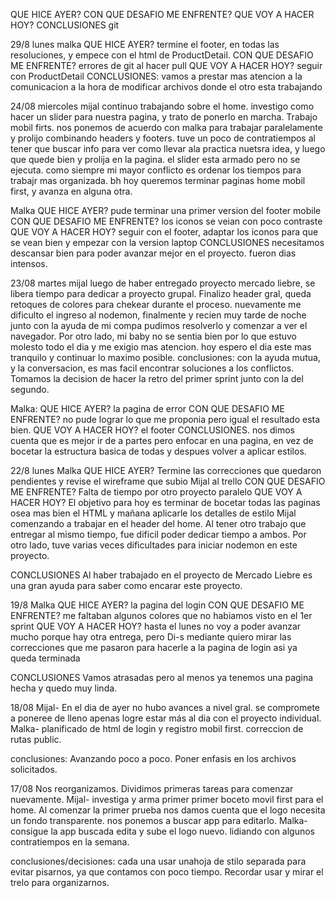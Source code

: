  QUE HICE AYER?
 CON QUE DESAFIO ME ENFRENTE?
 QUE VOY A HACER HOY?
 CONCLUSIONES
git 

29/8 lunes
malka
 QUE HICE AYER? termine el footer, en todas las resoluciones, y empece con el html de ProductDetail.
 CON QUE DESAFIO ME ENFRENTE? errores de git al hacer pull
 QUE VOY A HACER HOY? seguir con ProductDetail
 CONCLUSIONES: vamos a prestar mas atencion a la comunicacion a la hora de modificar archivos donde el otro esta trabajando

 
24/08 miercoles
mijal
continuo trabajando sobre el home. investigo como hacer un slider para nuestra pagina, y trato de ponerlo en marcha. Trabajo mobil firts.
nos ponemos de acuerdo con malka para trabajar paralelamente y prolijo combinando headers y footers.
tuve un poco de contratiempos al tener que buscar info para ver como llevar ala practica  nuetsra idea, y luego que quede bien y prolija en la pagina.
el slider esta armado pero no se ejecuta.
 como siempre mi mayor conflicto es ordenar los tiempos para trabajr mas organizada.
bh hoy queremos terminar paginas home mobil first, y avanza en alguna otra.

Malka
 QUE HICE AYER? pude terminar una primer version del footer mobile
 CON QUE DESAFIO ME ENFRENTE? los iconos se veian con poco contraste
 QUE VOY A HACER HOY? seguir con el footer, adaptar los iconos para que se vean bien y empezar con la version laptop
 CONCLUSIONES necesitamos descansar bien para poder avanzar mejor en el proyecto. fueron dias intensos. 


23/08 martes
mijal
luego de haber entregado proyecto mercado liebre, se libera tiempo para dedicar a proyecto grupal. Finalizo header gral, queda retoques de colores para chekear durante el proceso.
nuevamente me dificulto el ingreso al nodemon, finalmente y recien muy tarde de noche junto con la ayuda de mi compa pudimos resolverlo y comenzar a ver el navegador. Por otro lado, mi baby no se sentia bien por lo que estuvo molesto todo el dia y me exigio mas atencion.
hoy espero el dia este mas tranquilo y continuar lo maximo posible.
conclusiones:
con la ayuda mutua, y la conversacion, es mas facil encontrar soluciones a los conflictos.
Tomamos la decision de hacer la retro del primer sprint junto con la del segundo. 

Malka: 
 QUE HICE AYER? la pagina de error
 CON QUE DESAFIO ME ENFRENTE? no pude lograr lo que me proponia pero igual el resultado esta bien. 
 QUE VOY A HACER HOY? el footer
 CONCLUSIONES. nos dimos cuenta que es mejor ir de a partes pero enfocar en una pagina, en vez de bocetar la estructura basica de todas y despues volver a aplicar estilos. 


22/8 lunes
Malka
 QUE HICE AYER? Termine las correcciones que quedaron pendientes y revise el wireframe que subio Mijal al trello
 CON QUE DESAFIO ME ENFRENTE? Falta de tiempo por otro proyecto paralelo
 QUE VOY A HACER HOY? El objetivo para hoy es terminar de bocetar todas las paginas osea mas bien el HTML y mañana aplicarle los detalles de estilo
 Mijal 
 comenzando a trabajar en el header del home. 
 Al tener otro trabajo que entregar al mismo tiempo, fue dificil poder dedicar tiempo a ambos.
 Por otro lado, tuve varias veces dificultades para iniciar nodemon en este proyecto.

 CONCLUSIONES
 Al haber trabajado en el proyecto de Mercado Liebre es una gran ayuda para saber como encarar este proyecto.


19/8
Malka 
QUE HICE AYER? la pagina del login
CON QUE DESAFIO ME ENFRENTE? me faltaban algunos colores que no habiamos visto en el 1er sprint
QUE VOY A HACER HOY? hasta el lunes no voy a poder avanzar mucho porque hay otra entrega, pero Di-s mediante quiero mirar las correcciones que me pasaron para hacerle a la pagina de login asi ya queda terminada

CONCLUSIONES Vamos atrasadas pero al menos ya tenemos una pagina hecha y quedo muy linda.         



18/08
 Mijal- En el dia de ayer no hubo avances a nivel gral.
        se compromete a poneree de lleno apenas logre estar más al dia con el proyecto individual.    
 Malka- planificado de html de login y registro mobil first.
        correccion de rutas public.

conclusiones: Avanzando poco a poco. Poner enfasis en los archivos solicitados.


17/08 
Nos reorganizamos. Dividimos primeras tareas para comenzar nuevamente.
Mijal- investiga y arma primer primer boceto movil first para el home.
    Al comenzar la primer prueba nos damos cuenta que el logo necesita un fondo transparente.
    nos ponemos a buscar app para editarlo.
Malka-consigue la app buscada edita y sube el logo nuevo.
    lidiando con algunos contratiempos en la semana. 

 conclusiones/decisiones:
 cada una usar unahoja de stilo separada para evitar pisarnos, ya que contamos con poco tiempo.
 Recordar usar y mirar el trelo para organizarnos.

 
